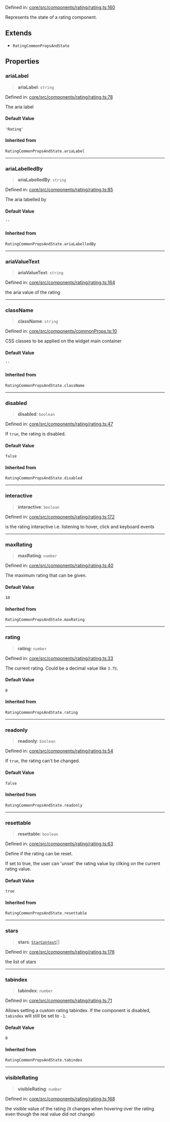 Defined in: [core/src/components/rating/rating.ts:160](https://github.com/AmadeusITGroup/AgnosUI/blob/cb9aa94dfe24c7f900f9c3fbd07ef344329a3e75/core/src/components/rating/rating.ts#L160)

Represents the state of a rating component.

## Extends

- `RatingCommonPropsAndState`

## Properties

### ariaLabel

> **ariaLabel**: `string`

Defined in: [core/src/components/rating/rating.ts:78](https://github.com/AmadeusITGroup/AgnosUI/blob/cb9aa94dfe24c7f900f9c3fbd07ef344329a3e75/core/src/components/rating/rating.ts#L78)

The aria label

#### Default Value

`'Rating'`

#### Inherited from

`RatingCommonPropsAndState.ariaLabel`

***

### ariaLabelledBy

> **ariaLabelledBy**: `string`

Defined in: [core/src/components/rating/rating.ts:85](https://github.com/AmadeusITGroup/AgnosUI/blob/cb9aa94dfe24c7f900f9c3fbd07ef344329a3e75/core/src/components/rating/rating.ts#L85)

The aria labelled by

#### Default Value

`''`

#### Inherited from

`RatingCommonPropsAndState.ariaLabelledBy`

***

### ariaValueText

> **ariaValueText**: `string`

Defined in: [core/src/components/rating/rating.ts:164](https://github.com/AmadeusITGroup/AgnosUI/blob/cb9aa94dfe24c7f900f9c3fbd07ef344329a3e75/core/src/components/rating/rating.ts#L164)

the aria value of the rating

***

### className

> **className**: `string`

Defined in: [core/src/components/commonProps.ts:10](https://github.com/AmadeusITGroup/AgnosUI/blob/cb9aa94dfe24c7f900f9c3fbd07ef344329a3e75/core/src/components/commonProps.ts#L10)

CSS classes to be applied on the widget main container

#### Default Value

`''`

#### Inherited from

`RatingCommonPropsAndState.className`

***

### disabled

> **disabled**: `boolean`

Defined in: [core/src/components/rating/rating.ts:47](https://github.com/AmadeusITGroup/AgnosUI/blob/cb9aa94dfe24c7f900f9c3fbd07ef344329a3e75/core/src/components/rating/rating.ts#L47)

If `true`, the rating is disabled.

#### Default Value

`false`

#### Inherited from

`RatingCommonPropsAndState.disabled`

***

### interactive

> **interactive**: `boolean`

Defined in: [core/src/components/rating/rating.ts:172](https://github.com/AmadeusITGroup/AgnosUI/blob/cb9aa94dfe24c7f900f9c3fbd07ef344329a3e75/core/src/components/rating/rating.ts#L172)

is the rating interactive i.e. listening to hover, click and keyboard events

***

### maxRating

> **maxRating**: `number`

Defined in: [core/src/components/rating/rating.ts:40](https://github.com/AmadeusITGroup/AgnosUI/blob/cb9aa94dfe24c7f900f9c3fbd07ef344329a3e75/core/src/components/rating/rating.ts#L40)

The maximum rating that can be given.

#### Default Value

`10`

#### Inherited from

`RatingCommonPropsAndState.maxRating`

***

### rating

> **rating**: `number`

Defined in: [core/src/components/rating/rating.ts:33](https://github.com/AmadeusITGroup/AgnosUI/blob/cb9aa94dfe24c7f900f9c3fbd07ef344329a3e75/core/src/components/rating/rating.ts#L33)

The current rating. Could be a decimal value like `3.75`.

#### Default Value

`0`

#### Inherited from

`RatingCommonPropsAndState.rating`

***

### readonly

> **readonly**: `boolean`

Defined in: [core/src/components/rating/rating.ts:54](https://github.com/AmadeusITGroup/AgnosUI/blob/cb9aa94dfe24c7f900f9c3fbd07ef344329a3e75/core/src/components/rating/rating.ts#L54)

If `true`, the rating can't be changed.

#### Default Value

`false`

#### Inherited from

`RatingCommonPropsAndState.readonly`

***

### resettable

> **resettable**: `boolean`

Defined in: [core/src/components/rating/rating.ts:63](https://github.com/AmadeusITGroup/AgnosUI/blob/cb9aa94dfe24c7f900f9c3fbd07ef344329a3e75/core/src/components/rating/rating.ts#L63)

Define if the rating can be reset.

If set to true, the user can 'unset' the rating value by cliking on the current rating value.

#### Default Value

`true`

#### Inherited from

`RatingCommonPropsAndState.resettable`

***

### stars

> **stars**: [`StarContext`](StarContext.md)[]

Defined in: [core/src/components/rating/rating.ts:176](https://github.com/AmadeusITGroup/AgnosUI/blob/cb9aa94dfe24c7f900f9c3fbd07ef344329a3e75/core/src/components/rating/rating.ts#L176)

the list of stars

***

### tabindex

> **tabindex**: `number`

Defined in: [core/src/components/rating/rating.ts:71](https://github.com/AmadeusITGroup/AgnosUI/blob/cb9aa94dfe24c7f900f9c3fbd07ef344329a3e75/core/src/components/rating/rating.ts#L71)

Allows setting a custom rating tabindex.
If the component is disabled, `tabindex` will still be set to `-1`.

#### Default Value

`0`

#### Inherited from

`RatingCommonPropsAndState.tabindex`

***

### visibleRating

> **visibleRating**: `number`

Defined in: [core/src/components/rating/rating.ts:168](https://github.com/AmadeusITGroup/AgnosUI/blob/cb9aa94dfe24c7f900f9c3fbd07ef344329a3e75/core/src/components/rating/rating.ts#L168)

the visible value of the rating (it changes when hovering over the rating even though the real value did not change)
